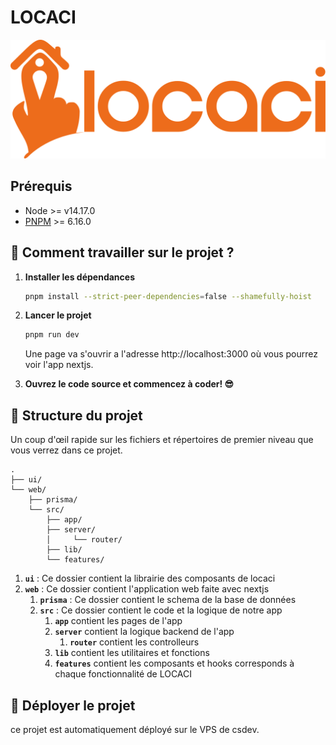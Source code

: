 # LOCACI

![logo locaci](web/public/logo.svg)

## Prérequis

- Node >= v14.17.0
- [PNPM](https://pnpm.io/installation) >= 6.16.0

## 🚀 Comment travailler sur le projet ?

1. **Installer les dépendances**

   ```bash
   pnpm install --strict-peer-dependencies=false --shamefully-hoist
   ```

3. **Lancer le projet**

   ```bash
   pnpm run dev
   ```

   Une page va s'ouvrir a l'adresse http://localhost:3000 où vous pourrez voir l'app nextjs.

4. **Ouvrez le code source et commencez à coder! 😎**

## 🧐 Structure du projet

Un coup d'œil rapide sur les fichiers et répertoires de premier niveau que vous verrez dans ce projet.

    .
    ├── ui/
    └── web/
        ├── prisma/
        └── src/
            ├── app/
            ├── server/
            │     └── router/
            ├── lib/
            └── features/

1. **`ui`** : Ce dossier contient la librairie des composants de locaci 
2. **`web`** : Ce dossier contient l'application web faite avec nextjs
    1. **`prisma`** : Ce dossier contient le schema de la base de données 
    2. **`src`** : Ce dossier contient le code et la logique de notre app
       1. **`app`** contient les pages de l'app
       2. **`server`** contient la logique backend de l'app
          1. **`router`** contient les controlleurs
       3. **`lib`** contient les utilitaires et fonctions
       4. **`features`** contient les composants et hooks corresponds à chaque fonctionnalité de LOCACI

## 💫 Déployer le projet

ce projet est automatiquement déployé sur le VPS de csdev.
